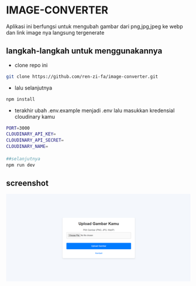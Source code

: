 # IMAGE-CONVERTER
Aplikasi ini berfungsi untuk mengubah gambar dari png,jpg,jpeg ke webp dan link image nya langsung tergenerate

## langkah-langkah untuk menggunakannya
- clone repo ini
```bash
git clone https://github.com/ren-zi-fa/image-converter.git

```
- lalu selanjutnya 
```bash
npm install
```
- terakhir ubah .env.example menjadi .env lalu masukkan kredensial cloudinary kamu
```bash
PORT=3000
CLOUDINARY_API_KEY=
CLOUDINARY_API_SECRET=
CLOUDINARY_NAME=

##selanjutnya
npm run dev

```


## screenshot

![Screenshot](https://github.com/ren-zi-fa/image-converter/raw/main/screenshot.png)

